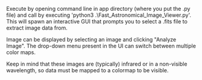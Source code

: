 Execute by opening command line in app directory (where you put the .py file) and call by executing 'python3 .\Fast_Astronomical_Image_Viewer.py'. This will spawn an interactive GUI that prompts you to select a .fits file to extract image data from.

Image can be displayed by selecting an image and clicking "Analyze Image". The drop-down menu present in the UI can switch between multiple color maps. 

Keep in mind that these images are (typically) infrared or in a non-visible wavelength, so data must be mapped to a colormap to be visible. 
